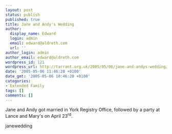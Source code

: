 ```yaml
---
layout: post
status: publish
published: true
title: Jane and Andy's Wedding
author:
  display_name: Edward
  login: admin
  email: edward@aldreth.com
  url: ''
author_login: admin
author_email: edward@aldreth.com
wordpress_id: 121
wordpress_url: http://tarrant.org.uk/2005/05/06/jane-and-andys-wedding/
date: '2005-05-06 11:46:20 +0100'
date_gmt: '2005-05-06 10:46:20 +0100'
categories:
- Extended Family
tags: []
comments: []
---
```


Jane and Andy got married in York Registry Office, followed by a party
at Lance and Mary\'s on April 23<sup>rd</sup>.

<wpg2>janewedding</wpg2>

